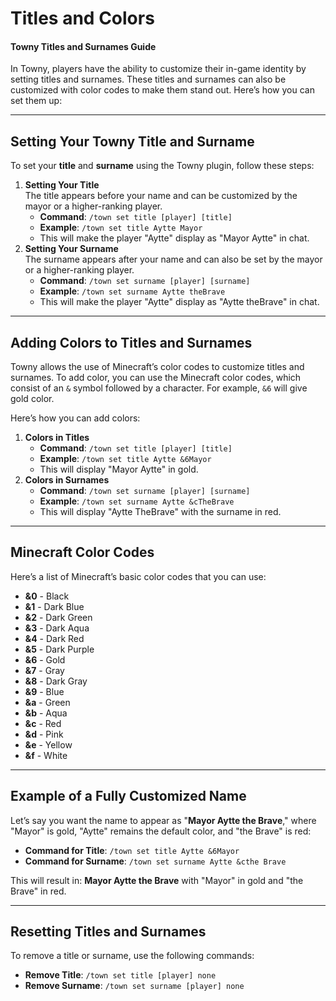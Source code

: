 # Titles and Colors

#### **Towny Titles and Surnames Guide**

In Towny, players have the ability to customize their in-game identity by setting titles and surnames. These titles and surnames can also be customized with color codes to make them stand out. Here’s how you can set them up:

***

## **Setting Your Towny Title and Surname**

To set your **title** and **surname** using the Towny plugin, follow these steps:

1. **Setting Your Title**\
   The title appears before your name and can be customized by the mayor or a higher-ranking player.
   * **Command**: `/town set title [player] [title]`
   * **Example**: `/town set title Aytte Mayor`
   * This will make the player "Aytte" display as "Mayor Aytte" in chat.
2. **Setting Your Surname**\
   The surname appears after your name and can also be set by the mayor or a higher-ranking player.
   * **Command**: `/town set surname [player] [surname]`
   * **Example**: `/town set surname Aytte theBrave`
   * This will make the player "Aytte" display as "Aytte theBrave" in chat.

***

## **Adding Colors to Titles and Surnames**

Towny allows the use of Minecraft’s color codes to customize titles and surnames. To add color, you can use the Minecraft color codes, which consist of an `&` symbol followed by a character. For example, `&6` will give gold color.

Here’s how you can add colors:

1. **Colors in Titles**
   * **Command**: `/town set title [player] [title]`
   * **Example**: `/town set title Aytte &6Mayor`
   * This will display "Mayor Aytte" in gold.
2. **Colors in Surnames**
   * **Command**: `/town set surname [player] [surname]`
   * **Example**: `/town set surname Aytte &cTheBrave`
   * This will display "Aytte TheBrave" with the surname in red.

***

## **Minecraft Color Codes**

Here’s a list of Minecraft’s basic color codes that you can use:

* **&0** - Black
* **&1** - Dark Blue
* **&2** - Dark Green
* **&3** - Dark Aqua
* **&4** - Dark Red
* **&5** - Dark Purple
* **&6** - Gold
* **&7** - Gray
* **&8** - Dark Gray
* **&9** - Blue
* **\&a** - Green
* **\&b** - Aqua
* **\&c** - Red
* **\&d** - Pink
* **\&e** - Yellow
* **\&f** - White

***

## **Example of a Fully Customized Name**

Let’s say you want the name to appear as "**Mayor Aytte the Brave**," where "Mayor" is gold, "Aytte" remains the default color, and "the Brave" is red:

* **Command for Title**: `/town set title Aytte &6Mayor`
* **Command for Surname**: `/town set surname Aytte &cthe Brave`

This will result in: **Mayor Aytte the Brave** with "Mayor" in gold and "the Brave" in red.

***

## **Resetting Titles and Surnames**

To remove a title or surname, use the following commands:

* **Remove Title**: `/town set title [player] none`
* **Remove Surname**: `/town set surname [player] none`
